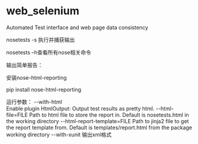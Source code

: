 # web_selenium
Automated Test interface and web page data consistency

nosetests -s 执行并捕获输出

nosetests  –h查看所有nose相关命令

输出简单报告：

  安装nose-html-reporting
  
  pip install nose-html-reporting
  
  运行参数：
  --with-html	
    Enable plugin HtmlOutput: Output test results as pretty html.
  --html-file=FILE
    Path to html file to store the report in. Default is nosetests.html in the working directory
  --html-report-template=FILE
    Path to jinja2 file to get the report template from. Default is templates/report.html from the package working directory
  --with-xunit
    输出xml格式
